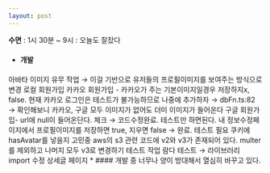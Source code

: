 ```yaml
---
layout: post
---
```

**수면** : 1시 30분 ~ 9시 : 오늘도 잘잤다
* #### 개발
아바타 이미지 유무 작업 → 이걸 기반으로 유저들의 프로필이미지를 보여주는 방식으로 변경
로컬 회원가입
카카오 회원가입 - 카카오가 주는 기본이미지일경우 저장하지x, false. 현재 카카오 로그인은 테스트가 불가능하므로 나중에 추가하자 → dbFn.ts:82 → 확인해보니 카카오, 구글 모두 이미지가 없어도 더미 이미지가 들어온다
구글 회원가입- url에 null이 들어온단다. 체크 → 코드수정완료. 테스트만 하면된다.
내 정보수정페이지에서 프로필이미지를 저장하면 true, 지우면 false → 완료. 테스트 필요
쿠키에 hasAvatar를 넣을지 고민중 
aws의 s3 관련 코드에 v2와 v3가 존재되어 있다. multer를 제외하고 나머지 모두 v3로 변경하기
테스트 작업
람다 테스트 → 라이브러리 import 수정
상세글 페이지 * #### 개발 중
너무나 양이 방대해서 열심히 바꾸고 있다.